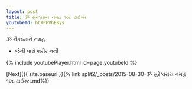 ```yaml
---
layout: post
title: ૐ સુરેશ્વરાય નમહ ૧૦૮ ટાઈમ્સ
youtubeId: hCXPHVhEBys
---
```

 
 
 ૐ નૈકંઠમાને નમહ  
 
 -  જેની પાસે શરીર નથી 
 
  
 
  
 
 
 
 
 
 


{% include youtubePlayer.html id=page.youtubeId %}
 
[Next]({{ site.baseurl }}{% link  split2/_posts/2015-08-30-ૐ સુરેશ્વરાય નમહ ૧૦૮ ટાઈમ્સ.md%})
 
